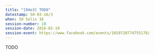 ```yaml
---
title: "[04e3] TODO"
datestamp: 50-03-16/3
when: 50 Solis 16
session-number: 10
session-date: 2016-02-19
session-event: https://www.facebook.com/events/1019720774755178/
---
```

TODO
